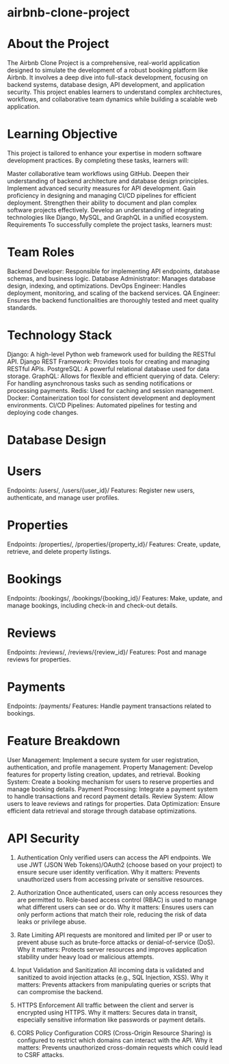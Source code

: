 # airbnb-clone-project
# About the Project
The Airbnb Clone Project is a comprehensive, real-world application designed to simulate the development of a robust booking platform like Airbnb. It involves a deep dive into full-stack development, focusing on backend systems, database design, API development, and application security. This project enables learners to understand complex architectures, workflows, and collaborative team dynamics while building a scalable web application.

# Learning Objective
This project is tailored to enhance your expertise in modern software development practices. By completing these tasks, learners will:

Master collaborative team workflows using GitHub.
Deepen their understanding of backend architecture and database design principles.
Implement advanced security measures for API development.
Gain proficiency in designing and managing CI/CD pipelines for efficient deployment.
Strengthen their ability to document and plan complex software projects effectively.
Develop an understanding of integrating technologies like Django, MySQL, and GraphQL in a unified ecosystem.
Requirements
To successfully complete the project tasks, learners must:

# Team Roles
Backend Developer: Responsible for implementing API endpoints, database schemas, and business logic.
Database Administrator: Manages database design, indexing, and optimizations.
DevOps Engineer: Handles deployment, monitoring, and scaling of the backend services.
QA Engineer: Ensures the backend functionalities are thoroughly tested and meet quality standards.

# Technology Stack
Django: A high-level Python web framework used for building the RESTful API.
Django REST Framework: Provides tools for creating and managing RESTful APIs.
PostgreSQL: A powerful relational database used for data storage.
GraphQL: Allows for flexible and efficient querying of data.
Celery: For handling asynchronous tasks such as sending notifications or processing payments.
Redis: Used for caching and session management.
Docker: Containerization tool for consistent development and deployment environments.
CI/CD Pipelines: Automated pipelines for testing and deploying code changes.

# Database Design
# Users
Endpoints: /users/, /users/{user_id}/
Features: Register new users, authenticate, and manage user profiles.
# Properties
Endpoints: /properties/, /properties/{property_id}/
Features: Create, update, retrieve, and delete property listings.
# Bookings
Endpoints: /bookings/, /bookings/{booking_id}/
Features: Make, update, and manage bookings, including check-in and check-out details.
# Reviews
Endpoints: /reviews/, /reviews/{review_id}/
Features: Post and manage reviews for properties.
# Payments
Endpoints: /payments/
Features: Handle payment transactions related to bookings.

# Feature Breakdown
User Management: Implement a secure system for user registration, authentication, and profile management.
Property Management: Develop features for property listing creation, updates, and retrieval.
Booking System: Create a booking mechanism for users to reserve properties and manage booking details.
Payment Processing: Integrate a payment system to handle transactions and record payment details.
Review System: Allow users to leave reviews and ratings for properties.
Data Optimization: Ensure efficient data retrieval and storage through database optimizations.

# API Security
1. Authentication
Only verified users can access the API endpoints. We use JWT (JSON Web Tokens)/OAuth2 (choose based on your project) to ensure secure user identity verification.
Why it matters: Prevents unauthorized users from accessing private or sensitive resources.

2. Authorization
Once authenticated, users can only access resources they are permitted to. Role-based access control (RBAC) is used to manage what different users can see or do.
Why it matters: Ensures users can only perform actions that match their role, reducing the risk of data leaks or privilege abuse.

3. Rate Limiting
API requests are monitored and limited per IP or user to prevent abuse such as brute-force attacks or denial-of-service (DoS).
Why it matters: Protects server resources and improves application stability under heavy load or malicious attempts.

4. Input Validation and Sanitization
All incoming data is validated and sanitized to avoid injection attacks (e.g., SQL Injection, XSS).
Why it matters: Prevents attackers from manipulating queries or scripts that can compromise the backend.

5. HTTPS Enforcement
All traffic between the client and server is encrypted using HTTPS.
Why it matters: Secures data in transit, especially sensitive information like passwords or payment details.

6. CORS Policy Configuration
CORS (Cross-Origin Resource Sharing) is configured to restrict which domains can interact with the API.
Why it matters: Prevents unauthorized cross-domain requests which could lead to CSRF attacks.

